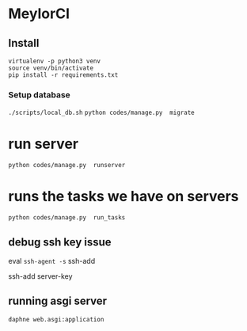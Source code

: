 # MeylorCI

## Install

```
virtualenv -p python3 venv
source venv/bin/activate
pip install -r requirements.txt
```

### Setup database
`./scripts/local_db.sh`
`python codes/manage.py  migrate`

# run server
`python codes/manage.py  runserver`

# runs the tasks we have on servers
`python codes/manage.py  run_tasks`



## debug ssh key issue
eval `ssh-agent -s`
ssh-add

ssh-add server-key


## running asgi server

`daphne web.asgi:application`



